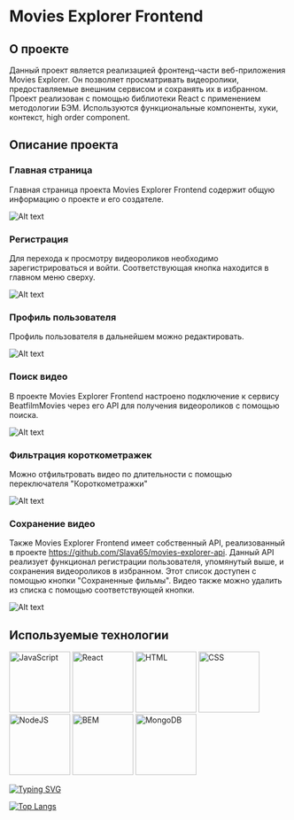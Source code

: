 # Movies Explorer Frontend
## О проекте
 
Данный проект является реализацией фронтенд-части веб-приложения Movies Explorer. Он позволяет просматривать видеоролики, предоставляемые внешним сервисом и сохранять их в избранном. Проект реализован  с помощью библиотеки React с применением методологии БЭМ. Используются функциональные компоненты, хуки, контекст, high order component.

## Описание проекта

### Главная страница

Главная страница проекта Movies Explorer Frontend содержит общую информацию о проекте и его создателе. 

![Alt text](/public/readme_pic_about.png?raw=true "О проекте")

### Регистрация

Для перехода к просмотру видеороликов необходимо зарегистрироваться и войти. Соответствующая кнопка находится в главном меню сверху. 

![Alt text](/public/readme_pic_registration.png?raw=true "Окно регистрации")

### Профиль пользователя

Профиль пользователя в дальнейшем можно редактировать.

![Alt text](/public/readme_pic_edit_profile.png?raw=true "Редактирование профиля пользователя")

### Поиск видео

В проекте Movies Explorer Frontend настроено подключение к сервису BeatfilmMovies через его API для получения видеороликов с помощью поиска.

![Alt text](/public/readme_pic_search.png?raw=true "Поиск видеороликов")

### Фильтрация короткометражек

Можно отфильтровать видео по длительности с помощью переключателя "Короткометражки"

![Alt text](/public/readme_pic_short.png?raw=true "Короткометражки")

### Сохранение видео

Также Movies Explorer Frontend имеет собственный API, реализованный в проекте https://github.com/Slava65/movies-explorer-api. Данный API реализует функционал регистрации пользователя, упомянутый выше, и сохранения видеороликов в избранном. Этот список доступен с помощью кнопки "Сохраненные фильмы". Видео также можно удалить из списка с помощью соответствующей кнопки.

![Alt text](/public/readme_pic_saved.png?raw=true "Сохраненные фильмы")

## Используемые технологии 

<div display="flex" flex-direction="row" justify-content="space-between" width="100%">
<img src="/public/readme_pic_techs/javascript.svg" width="110" height="110" alt="JavaScript">
<img src="/public/readme_pic_techs/react.svg" width="110" height="110" alt="React">
<img src="/public/readme_pic_techs/html5.svg" width="110" height="110" alt="HTML">
<img src="/public/readme_pic_techs/css3.svg" width="110" height="110" alt="CSS">
<img src="/public/readme_pic_techs/nodedotjs.svg" width="110" height="110" alt="NodeJS">
<img src="/public/readme_pic_techs/bem.svg" width="110" height="110" alt="BEM">
<img src="/public/readme_pic_techs/mongodb.svg" width="110" height="110" alt="MongoDB">
</div>

[![Typing SVG](https://readme-typing-svg.herokuapp.com?font=Fira+Code&weight=600&size=30&pause=1000&color=1843FF&background=3DFF4622&vCenter=true&random=false&width=800&lines=JavaScript+React+HTML+CSS+NodeJS+%D0%91%D0%AD%D0%9C+MongoDB+)](https://git.io/typing-svg)

[![Top Langs](https://github-readme-stats.vercel.app/api/top-langs/?username=Slava65&layout=compact&custom_title=My_languages&locale=ru)](https://github.com/anuraghazra/github-readme-stats)
